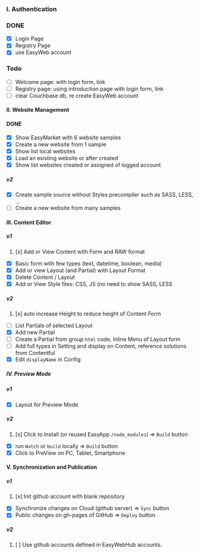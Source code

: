 
### I. Authentication

### DONE
- [x] Login Page
- [x] Registry Page
- [x] use EasyWeb account
### Todo

- [ ] Welcome page: with login form, link 
- [ ] Registry page: using introduction page with login form, link 
- [ ] clear Couchbase db, re create EasyWeb account

#### II. Website Management

#### DONE
 + [x] Show EasyMarket with 6 website samples
 + [x] Create a new website from 1 sample 
 + [x] Show list local websites 
 + [x] Load an existing website or after created 
 + [x] Show list websites created or assigned of logged account

##### v2
 + [x] Create sample source without Styles precompiler such as SASS, LESS, ...
 + [ ] Create a new website from many samples 

#### III. Content Editor
##### v1
 1. [x] Add or View Content with Form and RAW format 
 + [x] Basic form with few types (text, datetime, boolean, media) 
 + [x] Add or view Layout (and Partial) with Layout Format 
 + [x] Delete Content / Layout 
 + [x] Add or View Style files:  CSS, JS (no need to show SASS, LESS

##### v2
 1. [x] auto increase Height to reduce height of Content Form
 + [ ] List Partials of selected Layout
 + [x] Add new Partial
 + [ ] Create a Partial from group ```html``` code, Inline Menu of Layout form
 + [ ] Add full types in Setting and display on Content, reference solutions from Contentful
 + [x] Edit ```displayName``` in Config 

##### IV. Preview Mode
##### v1
 + [x] Layout for Preview Mode

##### v2
 1. [x] Click to Install (or reused EasyApp `/node_modules`)   => `Build` button
 + [x] run ```Watch``` or ```build``` locally  => `Build` button
 + [x] Click to PreView on PC, Tablet, Smartphone 

#### V. Synchronization and Publication
##### v1
 1. [x] Init github account with blank repository
 + [x] Synchronize changes on Cloud (github server)  => `Sync` button
 + [x] Public changes on gh-pages of GitHub  => `Deploy` button

##### v2
 1. [ ] Use github accounts defined in EasyWebHub accounts.
